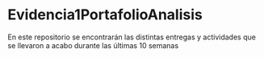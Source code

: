 # Evidencia1PortafolioAnalisis
En este repositorio se encontrarán las distintas entregas y actividades que se llevaron a acabo durante las últimas 10 semanas
